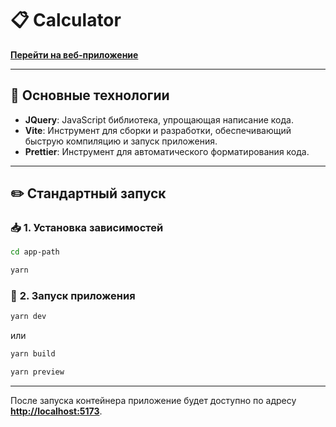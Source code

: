 # 📋 Calculator

**[Перейти на веб-приложение](jquery-calculator-three.vercel.app)**

---

## 🚀 **Основные технологии**

- **JQuery**: JavaScript библиотека, упрощающая написание кода.
- **Vite**: Инструмент для сборки и разработки, обеспечивающий быструю компиляцию и запуск приложения.
- **Prettier**: Инструмент для автоматического форматирования кода.

---

## ✏️ **Стандартный запуск**

### 📥 **1. Установка зависимостей**

```bash
cd app-path
```

```bash
yarn
```

### 🎊 **2. Запуск приложения**

```bash
yarn dev
```

или

```bash
yarn build
```

```bash
yarn preview
```

---

После запуска контейнера приложение будет доступно по адресу **[http://localhost:5173](http://localhost:5173)**.
